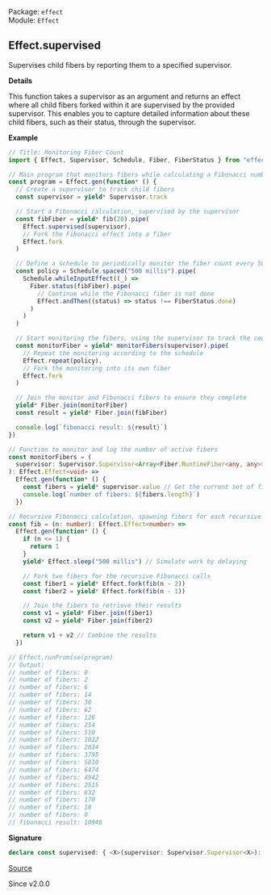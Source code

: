 Package: `effect`<br />
Module: `Effect`<br />

## Effect.supervised

Supervises child fibers by reporting them to a specified supervisor.

**Details**

This function takes a supervisor as an argument and returns an effect where
all child fibers forked within it are supervised by the provided supervisor.
This enables you to capture detailed information about these child fibers,
such as their status, through the supervisor.

**Example**

```ts
// Title: Monitoring Fiber Count
import { Effect, Supervisor, Schedule, Fiber, FiberStatus } from "effect"

// Main program that monitors fibers while calculating a Fibonacci number
const program = Effect.gen(function* () {
  // Create a supervisor to track child fibers
  const supervisor = yield* Supervisor.track

  // Start a Fibonacci calculation, supervised by the supervisor
  const fibFiber = yield* fib(20).pipe(
    Effect.supervised(supervisor),
    // Fork the Fibonacci effect into a fiber
    Effect.fork
  )

  // Define a schedule to periodically monitor the fiber count every 500ms
  const policy = Schedule.spaced("500 millis").pipe(
    Schedule.whileInputEffect((_) =>
      Fiber.status(fibFiber).pipe(
        // Continue while the Fibonacci fiber is not done
        Effect.andThen((status) => status !== FiberStatus.done)
      )
    )
  )

  // Start monitoring the fibers, using the supervisor to track the count
  const monitorFiber = yield* monitorFibers(supervisor).pipe(
    // Repeat the monitoring according to the schedule
    Effect.repeat(policy),
    // Fork the monitoring into its own fiber
    Effect.fork
  )

  // Join the monitor and Fibonacci fibers to ensure they complete
  yield* Fiber.join(monitorFiber)
  const result = yield* Fiber.join(fibFiber)

  console.log(`fibonacci result: ${result}`)
})

// Function to monitor and log the number of active fibers
const monitorFibers = (
  supervisor: Supervisor.Supervisor<Array<Fiber.RuntimeFiber<any, any>>>
): Effect.Effect<void> =>
  Effect.gen(function* () {
    const fibers = yield* supervisor.value // Get the current set of fibers
    console.log(`number of fibers: ${fibers.length}`)
  })

// Recursive Fibonacci calculation, spawning fibers for each recursive step
const fib = (n: number): Effect.Effect<number> =>
  Effect.gen(function* () {
    if (n <= 1) {
      return 1
    }
    yield* Effect.sleep("500 millis") // Simulate work by delaying

    // Fork two fibers for the recursive Fibonacci calls
    const fiber1 = yield* Effect.fork(fib(n - 2))
    const fiber2 = yield* Effect.fork(fib(n - 1))

    // Join the fibers to retrieve their results
    const v1 = yield* Fiber.join(fiber1)
    const v2 = yield* Fiber.join(fiber2)

    return v1 + v2 // Combine the results
  })

// Effect.runPromise(program)
// Output:
// number of fibers: 0
// number of fibers: 2
// number of fibers: 6
// number of fibers: 14
// number of fibers: 30
// number of fibers: 62
// number of fibers: 126
// number of fibers: 254
// number of fibers: 510
// number of fibers: 1022
// number of fibers: 2034
// number of fibers: 3795
// number of fibers: 5810
// number of fibers: 6474
// number of fibers: 4942
// number of fibers: 2515
// number of fibers: 832
// number of fibers: 170
// number of fibers: 18
// number of fibers: 0
// fibonacci result: 10946
```

**Signature**

```ts
declare const supervised: { <X>(supervisor: Supervisor.Supervisor<X>): <A, E, R>(self: Effect<A, E, R>) => Effect<A, E, R>; <A, E, R, X>(self: Effect<A, E, R>, supervisor: Supervisor.Supervisor<X>): Effect<A, E, R>; }
```

[Source](https://github.com/Effect-TS/effect/tree/main/packages/effect/src/Effect.ts#L6502)

Since v2.0.0